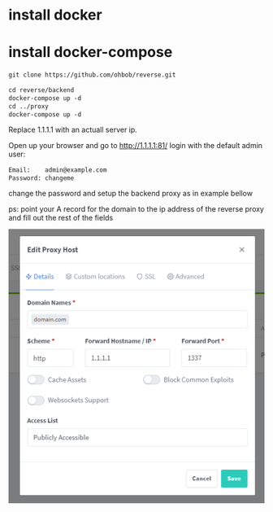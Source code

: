 # install docker
# install docker-compose

```
git clone https://github.com/ohbob/reverse.git
``` 
```
cd reverse/backend
docker-compose up -d
cd ../proxy
docker-compose up -d
```

Replace 1.1.1.1 with an actuall server ip.

Open up your browser and go to http://1.1.1.1:81/
login with the default admin user:
```angular2html
Email:    admin@example.com
Password: changeme
```
change the password and setup the backend proxy as in example bellow

ps: point your A record for the domain to the ip address of the reverse proxy and fill out the rest of the fields

![proxy setup image](/proxy/proxy-setup.png)
